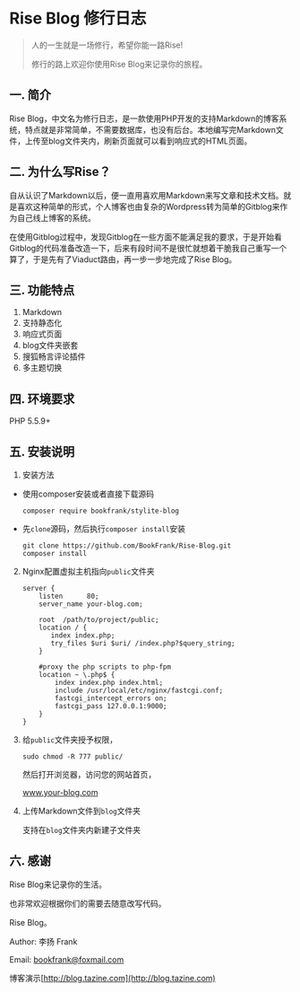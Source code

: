 # Rise Blog 修行日志
> 人的一生就是一场修行，希望你能一路Rise!
>
> 修行的路上欢迎你使用Rise Blog来记录你的旅程。

## 一. 简介 ##

Rise Blog，中文名为修行日志，是一款使用PHP开发的支持Markdown的博客系统，特点就是非常简单，不需要数据库，也没有后台。本地编写完Markdown文件，上传至blog文件夹内，刷新页面就可以看到响应式的HTML页面。

## 二. 为什么写Rise？

自从认识了Markdown以后，便一直用喜欢用Markdown来写文章和技术文档。就是喜欢这种简单的形式，个人博客也由复杂的Wordpress转为简单的Gitblog来作为自己线上博客的系统。

在使用Gitblog过程中，发现Gitblog在一些方面不能满足我的要求，于是开始看Gitblog的代码准备改造一下，后来有段时间不是很忙就想着干脆我自己重写一个算了，于是先有了Viaduct路由，再一步一步地完成了Rise Blog。 

## 三. 功能特点 ##

1. Markdown
2. 支持静态化
3. 响应式页面
4. blog文件夹嵌套
5. 搜狐畅言评论插件
6. 多主题切换

## 四. 环境要求 ##

PHP 5.5.9+

## 五. 安装说明 ##

1. 安装方法
- 使用composer安装或者直接下载源码  

     ```shell
     composer require bookfrank/stylite-blog
     ```


- 先`clone`源码，然后执行`composer install`安装

     ```shell
     git clone https://github.com/BookFrank/Rise-Blog.git
     composer install
     ```

2. Nginx配置虚拟主机指向`public`文件夹

   ```nginx
   server {
       listen      80;
       server_name your-blog.com;

       root  /path/to/project/public;
       location / {
          index index.php;
          try_files $uri $uri/ /index.php?$query_string;
       }

       #proxy the php scripts to php-fpm
       location ~ \.php$ {
           index index.php index.html;
           include /usr/local/etc/nginx/fastcgi.conf;
           fastcgi_intercept_errors on;
           fastcgi_pass 127.0.0.1:9000;
       }
   }
   ```

3. 给`public`文件夹授予权限，

   ```shell
   sudo chmod -R 777 public/ 
   ```

   然后打开浏览器，访问您的网站首页，

   www.your-blog.com

4. 上传Markdown文件到`blog`文件夹

   支持在`blog`文件夹内新建子文件夹  

## 六. 感谢 ##

Rise Blog来记录你的生活。

也非常欢迎根据你们的需要去随意改写代码。

Rise Blog。

Author: 李扬 Frank   

Email: bookfrank@foxmail.com

博客演示[http://blog.tazine.com](http://blog.tazine.com)